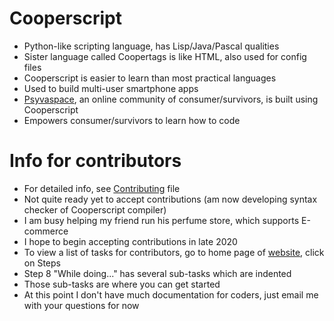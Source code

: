# Cooperscript
* Python-like scripting language, has Lisp/Java/Pascal qualities
* Sister language called Coopertags is like HTML, also used for config files
* Cooperscript is easier to learn than most practical languages
* Used to build multi-user smartphone apps
* [Psyvaspace](http://treenimation.net/cooperscript/psyvaspace/), an online community of consumer/survivors, is built using Cooperscript
* Empowers consumer/survivors to learn how to code
# Info for contributors
* For detailed info, see [Contributing](CONTRIBUTING.md) file
* Not quite ready yet to accept contributions (am now developing syntax checker of Cooperscript compiler)
* I am busy helping my friend run his perfume store, which supports E-commerce
* I hope to begin accepting contributions in late 2020
* To view a list of tasks for contributors, go to home page of [website](http://cooperscript.com), click on Steps
* Step 8 "While doing..." has several sub-tasks which are indented
* Those sub-tasks are where you can get started
* At this point I don't have much documentation for coders, just email me with your questions for now
